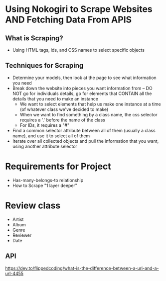 # Using Nokogiri to Scrape Websites AND Fetching Data From APIS

## What is Scraping?
  - Using HTML tags, ids, and CSS names to select specific objects

## Techniques for Scraping
  - Determine your models, then look at the page to see what information you need
  - Break down the website into pieces you want information from
    – DO NOT go for individuals details, go for elements that CONTAIN all the details that you need to make an instance
    - We want to select elements that help us make one instance at a time (of whatever class we've decided to make)
    - When we want to find something by a class name, the css selector requires a '.' before the name of the class
    - For IDs, it requires a "#"
  - Find a common selector attribute between all of them (usually a class name), and use it to select all of them
  - Iterate over all collected objects and pull the information that you want, using another attribute selector

# Requirements for Project
  - Has-many-belongs-to relationship
  - How to Scrape "1 layer deeper"

# Review class
- Artist
- Album
- Genre
- Reviewer
- Date




## API










https://dev.to/flippedcoding/what-is-the-difference-between-a-uri-and-a-url-4455


#
